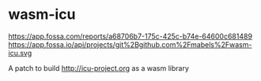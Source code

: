 # wasm-icu

https://app.fossa.com/reports/a68706b7-175c-425c-b74e-64600c681489
https://app.fossa.io/api/projects/git%2Bgithub.com%2Fmabels%2Fwasm-icu.svg

A patch to build http://icu-project.org as a wasm library
